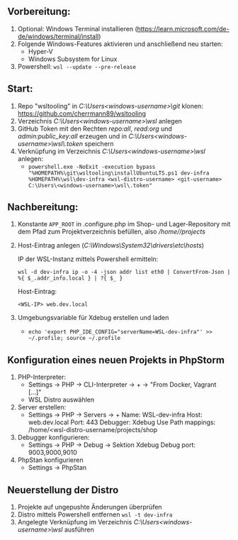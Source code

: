 ## Vorbereitung:
1. Optional: Windows Terminal installieren (https://learn.microsoft.com/de-de/windows/terminal/install)
2. Folgende Windows-Features aktivieren und anschließend neu starten:
   * Hyper-V
   * Windows Subsystem for Linux
3. Powershell:
   `wsl --update --pre-release`

## Start:
1. Repo "wsltooling" in _C:\Users\<windows-username>\git_ klonen: https://github.com/cherrmann89/wsltooling
2. Verzeichnis _C:\Users\<windows-username>\wsl_ anlegen
3. GitHub Token mit den Rechten _repo:all_, _read:org_ und _admin:public_key:all_ erzeugen und in _C:\Users\<windows-username>\wsl\\.token_ speichern
4. Verknüpfung im Verzeichnis _C:\Users\<windows-username>\wsl_ anlegen:
   * `powershell.exe -NoExit -execution bypass "%HOMEPATH%\git\wsltooling\installUbuntuLTS.ps1 dev-infra %HOMEPATH%\wsl\dev-infra <wsl-distro-username> <git-username> C:\Users\<windows-username>\wsl\.token"`

## Nachbereitung:
1. Konstante `APP_ROOT` in .configure.php im Shop- und Lager-Repository mit dem Pfad zum Projektverzeichnis befüllen, also _/home/<wsl-distro-username>/projects_
2. Host-Eintrag anlegen (_C:\Windows\System32\drivers\etc\hosts_)

    IP der WSL-Instanz mittels Powershell ermitteln:

    `wsl -d dev-infra ip -o -4 -json addr list eth0 | ConvertFrom-Json | %{ $_.addr_info.local } | ?{ $_ }`

    Host-Eintrag:

    `<WSL-IP> web.dev.local`
3. Umgebungsvariable für Xdebug erstellen und laden
   * `echo 'export PHP_IDE_CONFIG="serverName=WSL-dev-infra"' >> ~/.profile; source ~/.profile`

## Konfiguration eines neuen Projekts in PhpStorm
1. PHP-Interpreter:
   * Settings -> PHP -> CLI-Interpreter -> + -> "From Docker, Vagrant [...]"
   * WSL Distro auswählen
2. Server erstellen:
   * Settings -> PHP -> Servers -> +
     Name: WSL-dev-infra
     Host: web.dev.local
     Port: 443
     Debugger: Xdebug
     Use Path mappings: /home/<wsl-distro-username/projects/shop
3. Debugger konfigurieren:
   * Settings -> PHP -> Debug -> Sektion Xdebug
     Debug port: 9003,9000,9010
4. PhpStan konfigurieren
   * Settings -> PhpStan

## Neuerstellung der Distro
1. Projekte auf ungepushte Änderungen überprüfen
2. Distro mittels Powershell entfernen
   `wsl -t dev-infra`
3. Angelegte Verknüpfung im Verzeichnis _C:\Users\<windows-username>\wsl_ ausführen
